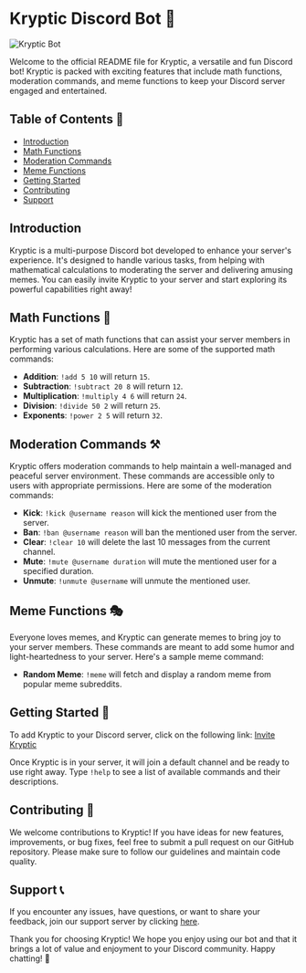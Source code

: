 # Kryptic Discord Bot 🤖

![Kryptic Bot](https://i.postimg.cc/4dV7Jg3n/Screenshot-2023-07-29-162526.png)

Welcome to the official README file for Kryptic, a versatile and fun Discord bot! Kryptic is packed with exciting features that include math functions, moderation commands, and meme functions to keep your Discord server engaged and entertained.

## Table of Contents 📑

- [Introduction](#introduction)
- [Math Functions](#math-functions)
- [Moderation Commands](#moderation-commands)
- [Meme Functions](#meme-functions)
- [Getting Started](#getting-started)
- [Contributing](#contributing)
- [Support](#support)

## Introduction

Kryptic is a multi-purpose Discord bot developed to enhance your server's experience. It's designed to handle various tasks, from helping with mathematical calculations to moderating the server and delivering amusing memes. You can easily invite Kryptic to your server and start exploring its powerful capabilities right away!

## Math Functions 🧮

Kryptic has a set of math functions that can assist your server members in performing various calculations. Here are some of the supported math commands:

- **Addition**: `!add 5 10` will return `15`.
- **Subtraction**: `!subtract 20 8` will return `12`.
- **Multiplication**: `!multiply 4 6` will return `24`.
- **Division**: `!divide 50 2` will return `25`.
- **Exponents**: `!power 2 5` will return `32`.

## Moderation Commands ⚒️

Kryptic offers moderation commands to help maintain a well-managed and peaceful server environment. These commands are accessible only to users with appropriate permissions. Here are some of the moderation commands:

- **Kick**: `!kick @username reason` will kick the mentioned user from the server.
- **Ban**: `!ban @username reason` will ban the mentioned user from the server.
- **Clear**: `!clear 10` will delete the last 10 messages from the current channel.
- **Mute**: `!mute @username duration` will mute the mentioned user for a specified duration.
- **Unmute**: `!unmute @username` will unmute the mentioned user.

## Meme Functions 🎭

Everyone loves memes, and Kryptic can generate memes to bring joy to your server members. These commands are meant to add some humor and light-heartedness to your server. Here's a sample meme command:

- **Random Meme**: `!meme` will fetch and display a random meme from popular meme subreddits.

## Getting Started 🚀

To add Kryptic to your Discord server, click on the following link: [Invite Kryptic](https://dsc.gg/krypticgg)

Once Kryptic is in your server, it will join a default channel and be ready to use right away. Type `!help` to see a list of available commands and their descriptions.

## Contributing 🤝

We welcome contributions to Kryptic! If you have ideas for new features, improvements, or bug fixes, feel free to submit a pull request on our GitHub repository. Please make sure to follow our guidelines and maintain code quality.

## Support 📞

If you encounter any issues, have questions, or want to share your feedback, join our support server by clicking [here](https://discord.gg/jA34s8Zwtr).

Thank you for choosing Kryptic! We hope you enjoy using our bot and that it brings a lot of value and enjoyment to your Discord community. Happy chatting! 🎉
